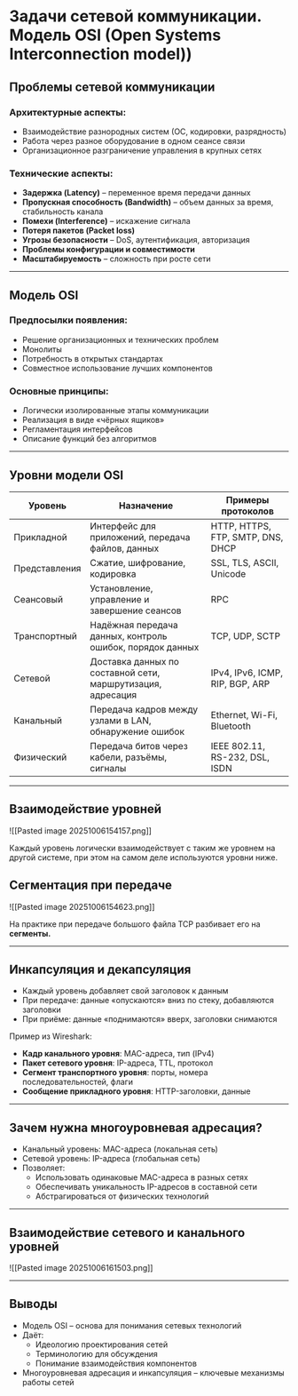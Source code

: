# Задачи сетевой коммуникации. Модель OSI (Open Systems Interconnection model))

## Проблемы сетевой коммуникации

### Архитектурные аспекты:
- Взаимодействие разнородных систем (ОС, кодировки, разрядность)
- Работа через разное оборудование в одном сеансе связи
- Организационное разграничение управления в крупных сетях

### Технические аспекты:
- **Задержка (Latency)** – переменное время передачи данных
- **Пропускная способность (Bandwidth)** – объем данных за время, стабильность канала
- **Помехи (Interference)** – искажение сигнала
- **Потеря пакетов (Packet loss)**
- **Угрозы безопасности** – DoS, аутентификация, авторизация
- **Проблемы конфигурации и совместимости**
- **Масштабируемость** – сложность при росте сети

---

## Модель OSI

### Предпосылки появления:
- Решение организационных и технических проблем
- Монолиты 
- Потребность в открытых стандартах
- Совместное использование лучших компонентов

### Основные принципы:
- Логически изолированные этапы коммуникации
- Реализация в виде «чёрных ящиков»
- Регламентация интерфейсов
- Описание функций без алгоритмов

---

## Уровни модели OSI

| Уровень       | Назначение                                                  | Примеры протоколов                |
| ------------- | ----------------------------------------------------------- | --------------------------------- |
| Прикладной    | Интерфейс для приложений, передача файлов, данных           | HTTP, HTTPS, FTP, SMTP, DNS, DHCP |
| Представления | Сжатие, шифрование, кодировка                               | SSL, TLS, ASCII, Unicode          |
| Сеансовый     | Установление, управление и завершение сеансов               | RPC                               |
| Транспортный  | Надёжная передача данных, контроль ошибок, порядок данных   | TCP, UDP, SCTP                    |
| Сетевой       | Доставка данных по составной сети, маршрутизация, адресация | IPv4, IPv6, ICMP, RIP, BGP, ARP   |
| Канальный     | Передача кадров между узлами в LAN, обнаружение ошибок      | Ethernet, Wi-Fi, Bluetooth        |
| Физический    | Передача битов через кабели, разъёмы, сигналы               | IEEE 802.11, RS-232, DSL, ISDN    |

---

## Взаимодействие уровней
![[Pasted image 20251006154157.png]]

Каждый уровень логически взаимодействует с таким же уровнем на другой системе, при этом на самом деле используются уровни ниже.

## Сегментация при передаче

![[Pasted image 20251006154623.png]]

На практике при передаче большого файла TCP разбивает его на **сегменты.**

---

## Инкапсуляция и декапсуляция

- Каждый уровень добавляет свой заголовок к данным
- При передаче: данные «опускаются» вниз по стеку, добавляются заголовки
- При приёме: данные «поднимаются» вверх, заголовки снимаются

Пример из Wireshark:
- **Кадр канального уровня**: MAC-адреса, тип (IPv4)
- **Пакет сетевого уровня**: IP-адреса, TTL, протокол
- **Сегмент транспортного уровня**: порты, номера последовательностей, флаги
- **Сообщение прикладного уровня**: HTTP-заголовки, данные

---

## Зачем нужна многоуровневая адресация?

- Канальный уровень: MAC-адреса (локальная сеть)
- Сетевой уровень: IP-адреса (глобальная сеть)
- Позволяет:
  - Использовать одинаковые MAC-адреса в разных сетях
  - Обеспечивать уникальность IP-адресов в составной сети
  - Абстрагироваться от физических технологий

---

## Взаимодействие сетевого и канального уровней

![[Pasted image 20251006161503.png]]



---
## Выводы

- Модель OSI – основа для понимания сетевых технологий
- Даёт:
  - Идеологию проектирования сетей
  - Терминологию для обсуждения
  - Понимание взаимодействия компонентов
- Многоуровневая адресация и инкапсуляция – ключевые механизмы работы сетей
